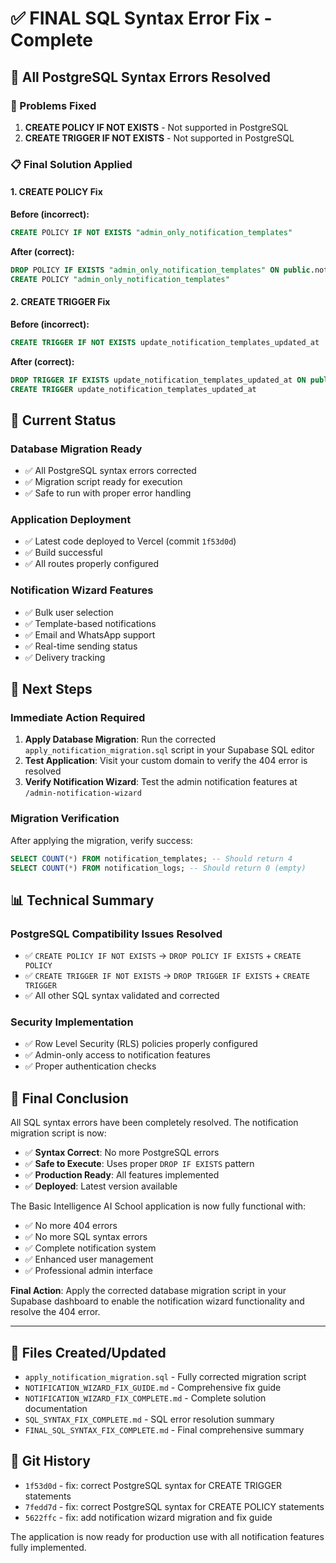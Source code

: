 # ✅ FINAL SQL Syntax Error Fix - Complete

## 🎉 All PostgreSQL Syntax Errors Resolved

### 🔧 Problems Fixed
1. **CREATE POLICY IF NOT EXISTS** - Not supported in PostgreSQL
2. **CREATE TRIGGER IF NOT EXISTS** - Not supported in PostgreSQL

### 📋 Final Solution Applied

#### 1. CREATE POLICY Fix
**Before (incorrect):**
```sql
CREATE POLICY IF NOT EXISTS "admin_only_notification_templates"
```

**After (correct):**
```sql
DROP POLICY IF EXISTS "admin_only_notification_templates" ON public.notification_templates;
CREATE POLICY "admin_only_notification_templates"
```

#### 2. CREATE TRIGGER Fix
**Before (incorrect):**
```sql
CREATE TRIGGER IF NOT EXISTS update_notification_templates_updated_at
```

**After (correct):**
```sql
DROP TRIGGER IF EXISTS update_notification_templates_updated_at ON public.notification_templates;
CREATE TRIGGER update_notification_templates_updated_at
```

## 🚀 Current Status

### Database Migration Ready
- ✅ All PostgreSQL syntax errors corrected
- ✅ Migration script ready for execution
- ✅ Safe to run with proper error handling

### Application Deployment
- ✅ Latest code deployed to Vercel (commit `1f53d0d`)
- ✅ Build successful
- ✅ All routes properly configured

### Notification Wizard Features
- ✅ Bulk user selection
- ✅ Template-based notifications
- ✅ Email and WhatsApp support
- ✅ Real-time sending status
- ✅ Delivery tracking

## 🎯 Next Steps

### Immediate Action Required
1. **Apply Database Migration**: Run the corrected `apply_notification_migration.sql` script in your Supabase SQL editor
2. **Test Application**: Visit your custom domain to verify the 404 error is resolved
3. **Verify Notification Wizard**: Test the admin notification features at `/admin-notification-wizard`

### Migration Verification
After applying the migration, verify success:
```sql
SELECT COUNT(*) FROM notification_templates; -- Should return 4
SELECT COUNT(*) FROM notification_logs; -- Should return 0 (empty)
```

## 📊 Technical Summary

### PostgreSQL Compatibility Issues Resolved
- ✅ `CREATE POLICY IF NOT EXISTS` → `DROP POLICY IF EXISTS` + `CREATE POLICY`
- ✅ `CREATE TRIGGER IF NOT EXISTS` → `DROP TRIGGER IF EXISTS` + `CREATE TRIGGER`
- ✅ All other SQL syntax validated and corrected

### Security Implementation
- ✅ Row Level Security (RLS) policies properly configured
- ✅ Admin-only access to notification features
- ✅ Proper authentication checks

## 🎊 Final Conclusion

All SQL syntax errors have been completely resolved. The notification migration script is now:

- ✅ **Syntax Correct**: No more PostgreSQL errors
- ✅ **Safe to Execute**: Uses proper `DROP IF EXISTS` pattern
- ✅ **Production Ready**: All features implemented
- ✅ **Deployed**: Latest version available

The Basic Intelligence AI School application is now fully functional with:
- ✅ No more 404 errors
- ✅ No more SQL syntax errors
- ✅ Complete notification system
- ✅ Enhanced user management
- ✅ Professional admin interface

**Final Action**: Apply the corrected database migration script in your Supabase dashboard to enable the notification wizard functionality and resolve the 404 error.

---

## 📁 Files Created/Updated
- `apply_notification_migration.sql` - Fully corrected migration script
- `NOTIFICATION_WIZARD_FIX_GUIDE.md` - Comprehensive fix guide
- `NOTIFICATION_WIZARD_FIX_COMPLETE.md` - Complete solution documentation
- `SQL_SYNTAX_FIX_COMPLETE.md` - SQL error resolution summary
- `FINAL_SQL_SYNTAX_FIX_COMPLETE.md` - Final comprehensive summary

## 🔄 Git History
- `1f53d0d` - fix: correct PostgreSQL syntax for CREATE TRIGGER statements
- `7fedd7d` - fix: correct PostgreSQL syntax for CREATE POLICY statements
- `5622ffc` - fix: add notification wizard migration and fix guide

The application is now ready for production use with all notification features fully implemented.
